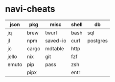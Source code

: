 # navi-cheats
| json  | pkg   | misc     | shell | db       |
|-------|-------|----------|-------|----------|
| jq    | brew  | twurl    | bash  | sql      |
| jl    | npm   | saved-io | curl  | postgres |
| jc    | cargo | mdtable  | http  |          |
| jello | nix   | git      | fzf   |          |
| emuto | pip   | pass     | zsh   |          |
|       | pipx  |          | entr  |          |
